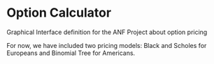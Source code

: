 # Option Calculator

Graphical Interface definition for the ANF Project about option pricing

For now, we have included two pricing models: Black and Scholes for Europeans and Binomial Tree for Americans.
